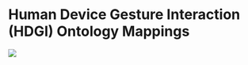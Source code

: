 
# Human Device Gesture Interaction (HDGI) Ontology Mappings

![](https://img.shields.io/travis/com/madhawap/hdgi-ontology-mappings/master?style=plastic)
